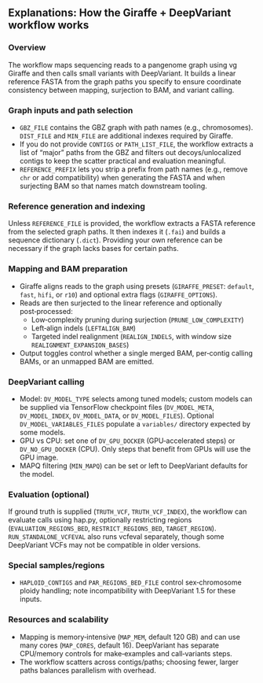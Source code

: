 ## Explanations: How the Giraffe + DeepVariant workflow works

### Overview
The workflow maps sequencing reads to a pangenome graph using vg Giraffe and then calls small variants with DeepVariant. It builds a linear reference FASTA from the graph paths you specify to ensure coordinate consistency between mapping, surjection to BAM, and variant calling.

### Graph inputs and path selection
- `GBZ_FILE` contains the GBZ graph with path names (e.g., chromosomes). `DIST_FILE` and `MIN_FILE` are additional indexes required by Giraffe.
- If you do not provide `CONTIGS` or `PATH_LIST_FILE`, the workflow extracts a list of “major” paths from the GBZ and filters out decoys/unlocalized contigs to keep the scatter practical and evaluation meaningful.
- `REFERENCE_PREFIX` lets you strip a prefix from path names (e.g., remove `chr` or add compatibility) when generating the FASTA and when surjecting BAM so that names match downstream tooling.

### Reference generation and indexing
Unless `REFERENCE_FILE` is provided, the workflow extracts a FASTA reference from the selected graph paths. It then indexes it (`.fai`) and builds a sequence dictionary (`.dict`). Providing your own reference can be necessary if the graph lacks bases for certain paths.

### Mapping and BAM preparation
- Giraffe aligns reads to the graph using presets (`GIRAFFE_PRESET`: `default`, `fast`, `hifi`, or `r10`) and optional extra flags (`GIRAFFE_OPTIONS`).
- Reads are then surjected to the linear reference and optionally post‑processed:
  - Low‑complexity pruning during surjection (`PRUNE_LOW_COMPLEXITY`)
  - Left‑align indels (`LEFTALIGN_BAM`)
  - Targeted indel realignment (`REALIGN_INDELS`, with window size `REALIGNMENT_EXPANSION_BASES`)
- Output toggles control whether a single merged BAM, per‑contig calling BAMs, or an unmapped BAM are emitted.

### DeepVariant calling
- Model: `DV_MODEL_TYPE` selects among tuned models; custom models can be supplied via TensorFlow checkpoint files (`DV_MODEL_META`, `DV_MODEL_INDEX`, `DV_MODEL_DATA`, or `DV_MODEL_FILES`). Optional `DV_MODEL_VARIABLES_FILES` populate a `variables/` directory expected by some models.
- GPU vs CPU: set one of `DV_GPU_DOCKER` (GPU‑accelerated steps) or `DV_NO_GPU_DOCKER` (CPU). Only steps that benefit from GPUs will use the GPU image.
- MAPQ filtering (`MIN_MAPQ`) can be set or left to DeepVariant defaults for the model.

### Evaluation (optional)
If ground truth is supplied (`TRUTH_VCF`, `TRUTH_VCF_INDEX`), the workflow can evaluate calls using hap.py, optionally restricting regions (`EVALUATION_REGIONS_BED`, `RESTRICT_REGIONS_BED`, `TARGET_REGION`). `RUN_STANDALONE_VCFEVAL` also runs vcfeval separately, though some DeepVariant VCFs may not be compatible in older versions.

### Special samples/regions
- `HAPLOID_CONTIGS` and `PAR_REGIONS_BED_FILE` control sex‑chromosome ploidy handling; note incompatibility with DeepVariant 1.5 for these inputs.

### Resources and scalability
- Mapping is memory‑intensive (`MAP_MEM`, default 120 GB) and can use many cores (`MAP_CORES`, default 16). DeepVariant has separate CPU/memory controls for make‑examples and call‑variants steps.
- The workflow scatters across contigs/paths; choosing fewer, larger paths balances parallelism with overhead.


